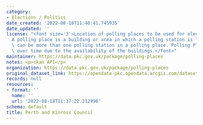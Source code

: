 ```yaml
---
category:
- Elections / Politics
date_created: '2022-08-18T11:40:41.745935'
date_updated: ''
license: "<font size='3'>Location of polling places to be used for elections in PKC.\_\
  A polling place is a building or area in which a polling station is located. There\
  \ can be more than one polling station in a polling place. Polling Places can change\
  \ over time due to the availability of the buildings.</font>"
maintainer: https://data.pkc.gov.uk/package/polling-places
notes: <p>ckan API</p>
organization: https://data.pkc.gov.uk/package/polling-places
original_dataset_link: https://opendata-pkc.opendata.arcgis.com/datasets/909e45688aa646199cad8e8616ddef7a_0.zip?outSR=%7B%22latestWkid%22%3A3395%2C%22wkid%22%3A3395%7D
records: null
resources:
- format: ''
  name: ''
  url: '2022-08-18T11:37:22.212996'
schema: default
title: Perth and Kinross Council
---
```

